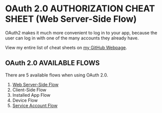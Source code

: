 # OAuth 2.0 AUTHORIZATION CHEAT SHEET (Web Server-Side Flow)

OAuth2 makes it much more convenient to log in to your app, because the user can
log in with one of the many accounts they already have.

View my entire list of cheat sheets on
[my GitHub Webpage](https://jeffdecola.github.io/my-cheat-sheets/).

## OAuth 2.0 AVAILABLE FLOWS

There are 5 available flows when using OAuth 2.0.

1. [Web Server-Side Flow](https://github.com/JeffDeCola/my-cheat-sheets/blob/master/OAuth-2.0-authorization-cheat-sheet/OAuth-2.0-authorization-web-server-app-flow.md)
1. Client-Side Flow
1. Installed App Flow
1. Device Flow
1. [Service Account Flow](https://github.com/JeffDeCola/my-cheat-sheets/blob/master/OAuth-2.0-authorization-cheat-sheet/OAuth-2.0-authorization-service-account-flow.md)
